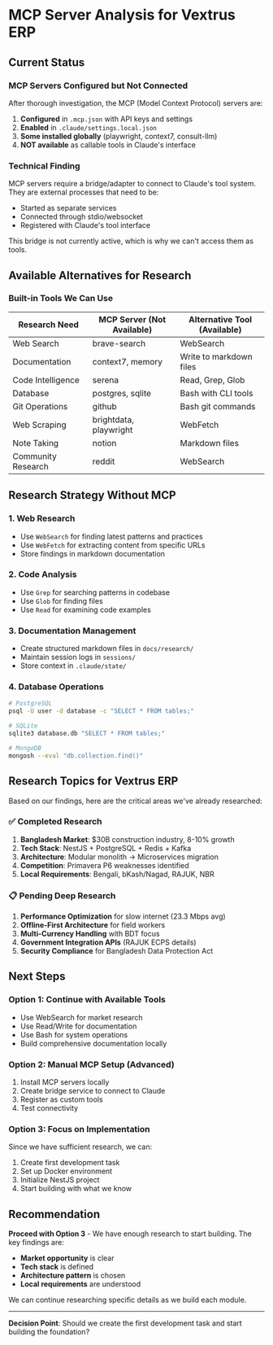 # MCP Server Analysis for Vextrus ERP

## Current Status

### MCP Servers Configured but Not Connected
After thorough investigation, the MCP (Model Context Protocol) servers are:

1. **Configured** in `.mcp.json` with API keys and settings
2. **Enabled** in `.claude/settings.local.json` 
3. **Some installed globally** (playwright, context7, consult-llm)
4. **NOT available** as callable tools in Claude's interface

### Technical Finding
MCP servers require a bridge/adapter to connect to Claude's tool system. They are external processes that need to be:
- Started as separate services
- Connected through stdio/websocket
- Registered with Claude's tool interface

This bridge is not currently active, which is why we can't access them as tools.

## Available Alternatives for Research

### Built-in Tools We Can Use

| Research Need | MCP Server (Not Available) | Alternative Tool (Available) |
|---------------|---------------------------|------------------------------|
| Web Search | brave-search | WebSearch |
| Documentation | context7, memory | Write to markdown files |
| Code Intelligence | serena | Read, Grep, Glob |
| Database | postgres, sqlite | Bash with CLI tools |
| Git Operations | github | Bash git commands |
| Web Scraping | brightdata, playwright | WebFetch |
| Note Taking | notion | Markdown files |
| Community Research | reddit | WebSearch |

## Research Strategy Without MCP

### 1. Web Research
- Use `WebSearch` for finding latest patterns and practices
- Use `WebFetch` for extracting content from specific URLs
- Store findings in markdown documentation

### 2. Code Analysis
- Use `Grep` for searching patterns in codebase
- Use `Glob` for finding files
- Use `Read` for examining code examples

### 3. Documentation Management
- Create structured markdown files in `docs/research/`
- Maintain session logs in `sessions/`
- Store context in `.claude/state/`

### 4. Database Operations
```bash
# PostgreSQL
psql -U user -d database -c "SELECT * FROM tables;"

# SQLite
sqlite3 database.db "SELECT * FROM tables;"

# MongoDB
mongosh --eval "db.collection.find()"
```

## Research Topics for Vextrus ERP

Based on our findings, here are the critical areas we've already researched:

### ✅ Completed Research
1. **Bangladesh Market**: $30B construction industry, 8-10% growth
2. **Tech Stack**: NestJS + PostgreSQL + Redis + Kafka
3. **Architecture**: Modular monolith → Microservices migration
4. **Competition**: Primavera P6 weaknesses identified
5. **Local Requirements**: Bengali, bKash/Nagad, RAJUK, NBR

### 📋 Pending Deep Research
1. **Performance Optimization** for slow internet (23.3 Mbps avg)
2. **Offline-First Architecture** for field workers
3. **Multi-Currency Handling** with BDT focus
4. **Government Integration APIs** (RAJUK ECPS details)
5. **Security Compliance** for Bangladesh Data Protection Act

## Next Steps

### Option 1: Continue with Available Tools
- Use WebSearch for market research
- Use Read/Write for documentation
- Use Bash for system operations
- Build comprehensive documentation locally

### Option 2: Manual MCP Setup (Advanced)
1. Install MCP servers locally
2. Create bridge service to connect to Claude
3. Register as custom tools
4. Test connectivity

### Option 3: Focus on Implementation
Since we have sufficient research, we can:
1. Create first development task
2. Set up Docker environment
3. Initialize NestJS project
4. Start building with what we know

## Recommendation

**Proceed with Option 3** - We have enough research to start building. The key findings are:

- **Market opportunity** is clear
- **Tech stack** is defined
- **Architecture pattern** is chosen
- **Local requirements** are understood

We can continue researching specific details as we build each module.

---

**Decision Point**: Should we create the first development task and start building the foundation?